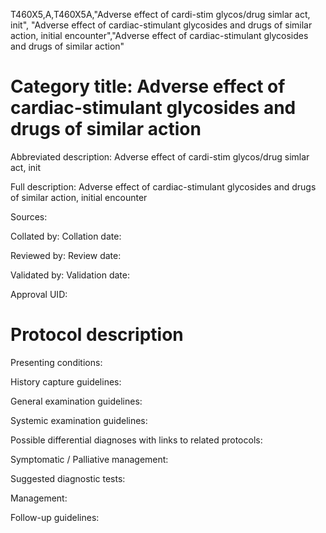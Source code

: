 T460X5,A,T460X5A,"Adverse effect of cardi-stim glycos/drug simlar act, init", "Adverse effect of cardiac-stimulant glycosides and drugs of similar action, initial encounter","Adverse effect of cardiac-stimulant glycosides and drugs of similar action"
# Category title: Adverse effect of cardiac-stimulant glycosides and drugs of similar action

Abbreviated description: Adverse effect of cardi-stim glycos/drug simlar act, init

Full description: Adverse effect of cardiac-stimulant glycosides and drugs of similar action, initial encounter

Sources:

Collated by:
Collation date:

Reviewed by:
Review date:

Validated by:
Validation date:

Approval UID:

# Protocol description

Presenting conditions:

History capture guidelines:

General examination guidelines:

Systemic examination guidelines:

Possible differential diagnoses with links to related protocols:

Symptomatic / Palliative management:

Suggested diagnostic tests:

Management:

Follow-up guidelines:
